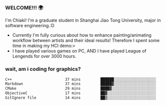 ### WELCOME!!! 🌍

I'm Chiaki! I'm a graduate student in Shanghai Jiao Tong University, major in software engineering.:D

-  Currently I'm fully curious about how to enhance painting/animating workflow between artists and their ideal results! Therefore I spent some time in making my HCI demo:>
-  I have played various games on PC, AND I have played League of Lengends for over 3000 hours.


### wait, am i coding for graphics?
<!--START_SECTION:waka-->

```txt
C++                        37 mins         ██████░░░░░░░░░░░░░░░░░░░   23.34 %
Markdown                   37 mins         █████▓░░░░░░░░░░░░░░░░░░░   23.10 %
CMake                      29 mins         ████▓░░░░░░░░░░░░░░░░░░░░   18.39 %
ObjectiveC                 17 mins         ██▓░░░░░░░░░░░░░░░░░░░░░░   10.74 %
GitIgnore file             14 mins         ██▒░░░░░░░░░░░░░░░░░░░░░░   08.78 %
```

<!--END_SECTION:waka-->

<!--
**Chiaki-meow/Chiaki-meow** is a ✨ _special_ ✨ repository because its `README.md` (this file) appears on your GitHub profile.

Here are some ideas to get you started:

- 🔭 I’m currently working on ...
- 🌱 I’m currently learning ...
- 👯 I’m looking to collaborate on ...
- 🤔 I’m looking for help with ...
- 💬 Ask me about ...
- 📫 How to reach me: ...
- 😄 Pronouns: ...
- ⚡ Fun fact: ...
-->
